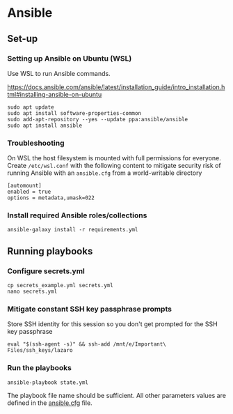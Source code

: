 # Ansible

## Set-up

### Setting up Ansible on Ubuntu (WSL)

Use WSL to run Ansible commands.

https://docs.ansible.com/ansible/latest/installation_guide/intro_installation.html#installing-ansible-on-ubuntu

```
sudo apt update
sudo apt install software-properties-common
sudo add-apt-repository --yes --update ppa:ansible/ansible
sudo apt install ansible
```

### Troubleshooting
On WSL the host filesystem is mounted with full permissions for everyone.
Create `/etc/wsl.conf` with the following content to mitigate security risk of running Ansible with an `ansible.cfg` from a world-writable directory

```
[automount]
enabled = true
options = metadata,umask=022
```

### Install required Ansible roles/collections

```
ansible-galaxy install -r requirements.yml
```

## Running playbooks

### Configure secrets.yml

```
cp secrets_example.yml secrets.yml
nano secrets.yml
```

### Mitigate constant SSH key passphrase prompts

Store SSH identity for this session so you don't get prompted for the SSH key passphrase

```
eval "$(ssh-agent -s)" && ssh-add /mnt/e/Important\ Files/ssh_keys/lazaro
```

### Run the playbooks

```
ansible-playbook state.yml
```

The playbook file name should be sufficient. All other parameters values are defined in the [ansible.cfg](ansible.cfg) file.